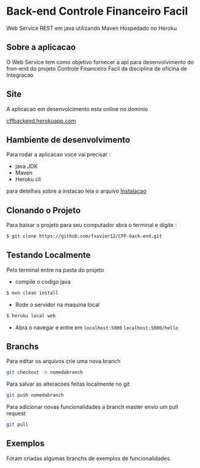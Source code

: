 # Back-end Controle Financeiro Facil

Web Service REST em java utilizando Maven 
Hospedado  no Heroku 
 
## Sobre a aplicacao

O Web Service tem como objetivo fornecer a api para desenvolvimento do fron-end
do projeto Controle Financeiro Facil da disciplina de oficina de Integracao

## Site

A aplicacao em desenvolcimento esta online no dominio 

[cffbackend.herokuapp.com](https://cffbackend.herokuapp.com)



## Hambiente de desenvolvimento 
Para rodar a aplicacao voce vai precisar :

- java JDK 
- Maven 
- Heroku cli 

para detelhes sobre a instacao leia o arquivo [Instalacao](https://github.com/fxavier12/CFF-back-end/blob/master/instalacao.md)


## Clonando o Projeto
Para baixar o projeto para seu computador  abra o terminal e digite :
```sh
$ git clone https://github.com/fxavier12/CFF-back-end.git
```
## Testando Localmente 
Pelo terminal entre na pasta do projeto

- compile o codigo java 
```sh
$ mvn clean install
```
- Rode o servidor na maquina local 

```sh
$ heroku local web
```
- Abra o navegar e entre em 
``localhost:5000``
``localhost:5000/hello``

## Branchs
Para editar os arquivos crie uma nova branch

```sh
git checkout -b nomedabranch
```
Para salvar as alteracoes feitas localmente no git 

```sh
git push nomedabranch
```
Para adicionar novas funcionalidades a branch master envio um pull request

```sh
git pull
```

## Exemplos 
Foram criadas algumas branchs de exemplos de funcionalidades.

